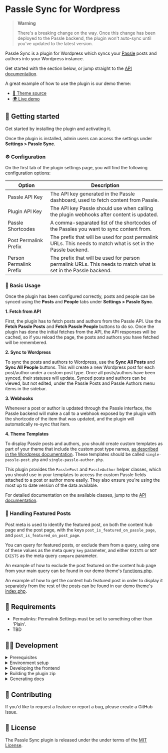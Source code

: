 # Passle Sync for Wordpress

> **Warning**
>
> There's a breaking change on the way. Once this change has been deployed to the Passle backend, the plugin won't auto-sync until you've updated to the latest version.

Passle Sync is a plugin for Wordpress which syncs your [Passle](https://home.passle.net/) posts and authors into your Wordpress instance.

Get started with the section below, or jump straight to the [API documentation](./docs/index.md).

A great example of how to use the plugin is our demo theme:

- [📂 Theme source](https://github.com/passle/passle-sync-wordpress-demo-theme)
- [🌍 Live demo](http://mercierandvelezviewpoints.com/)

## 🚀 Getting started

Get started by installing the plugin and activating it.

Once the plugin is installed, admin users can access the settings under **Settings > Passle Sync**.

### ⚙️ Configuration

On the first tab of the plugin settings page, you will find the following configuration options:

| Option                  | Description                                                                                                    |
| ----------------------- | -------------------------------------------------------------------------------------------------------------- |
| Passle API Key          | The API key generated in the Passle dashboard, used to fetch content from Passle.                              |
| Plugin API Key          | The API key Passle should use when calling the plugin webhooks after content is updated.                       |
| Passle Shortcodes       | A comma-separated list of the shortcodes of the Passles you want to sync content from.                         |
| Post Permalink Prefix   | The prefix that will be used for post permalink URLs. This needs to match what is set in the Passle backend.   |
| Person Permalink Prefix | The prefix that will be used for person permalink URLs. This needs to match what is set in the Passle backend. |

### 📙 Basic Usage

Once the plugin has been configured correctly, posts and people can be synced using the **Posts** and **People** tabs under **Settings > Passle Sync**.

**1. Fetch from API**

First, the plugin has to fetch posts and authors from the Passle API. Use the **Fetch Passle Posts** and **Fetch Passle People** buttons to do so. Once the plugin has done the initial fetches from the API, the API responses will be cached, so if you reload the page, the posts and authors you have fetched will be remembered.

**2. Sync to Wordpress**

To sync the posts and authors to Wordpress, use the **Sync All Posts** and **Sync All People** buttons. This will create a new Wordpress post for each post/author under a custom post type. Once all posts/authors have been synced, their statuses will update. Synced posts and authors can be viewed, but not edited, under the Passle Posts and Passle Authors menu items in the sidebar.

**3. Webhooks**

Whenever a post or author is updated through the Passle interface, the Passle backend will make a call to a webhook exposed by the plugin with the shortcode of the item that was updated, and the plugin will automatically re-sync that item.

**4. Theme Templates**

To display Passle posts and authors, you should create custom templates as part of your theme that include the custom post type names, [as described in the Wordpress documentation](https://developer.wordpress.org/themes/template-files-section/custom-post-type-template-files/). These templates should be called `single-passle-post.php` and `single-passle-author.php`.

This plugin provides the `PasslePost` and `PassleAuthor` helper classes, which you should use in your templates to access the custom Passle fields attached to a post or author more easily. They also ensure you're using the most up to date version of the data available.

For detailed documentation on the available classes, jump to the [API documentation](./docs/index.md).

### 📰 Handling Featured Posts

Post meta is used to identify the featured post, on both the content hub page and the post page, with the keys `post_is_featured_on_passle_page`, and `post_is_featured_on_post_page`.

You can query for featured posts, or exclude them from a query, using one of these values as the meta query `key` parameter, and either `EXISTS` or `NOT EXISTS` as the meta query `compare` parameter.

An example of how to exclude the post featured on the content hub page from your main query can be found in our demo theme's [functions.php](https://github.com/passle/passle-sync-wordpress-demo-theme/blob/master/functions.php#L124).

An example of how to get the content hub featured post in order to display it separately from the rest of the posts can be found in our demo theme's [index.php](https://github.com/passle/passle-sync-wordpress-demo-theme/blob/master/index.php#L9).

## 🔧 Requirements

- Permalinks: Permalink Settings must be set to something other than 'Plain'.
- TBD

## 👨‍💻 Development

<details>
<summary>Prerequisites</summary>

- [NPM](https://www.npmjs.com/)
- [Composer](https://getcomposer.org/)
- Development environment running a Wordpress instance
  - Including a correctly set `/etc/hosts` config.

To build documentation, you will need to ensure `extension=fileinfo` is enabled in your `php.ini`. This extension is disabled by default on Windows.

</details>

<details>
<summary>Environment setup</summary>

To develop this plugin, first clone the repository:

```
git clone https://github.com/passle/passle-sync-wordpress
```

Next, install all dependencies and build the frontend with the following commands:

```
npm install
npm run init
```

</details>

<details>
<summary>Developing the frontend</summary>

To develop the frontend, use the `watch` script available in [frontend/package.json](./frontend/package.json).

</details>

<details>
<summary>Building the plugin zip</summary>

To build the plugin zip file, use the `build:staging` and `build:production` scripts available in [package.json](./package.json). This will install all dependencies (excluding Composer dev dependencies), build the frontend, and create a zip containing all necessary output files.

</details>

<details>
<summary>Generating docs</summary>

Documentation is automatically generated with [phpDocumentor](https://github.com/phpDocumentor/phpDocumentor) and [phpDocumentor-markdown](https://github.com/Saggre/phpDocumentor-markdown). To generate documentation, run the `docs` script available in [package.json](./package.json).

</details>

## 💬 Contributing

If you'd like to request a feature or report a bug, please create a GitHub Issue.

## 📜 License

The Passle Sync plugin is released under the under terms of the [MIT License](./LICENSE).
